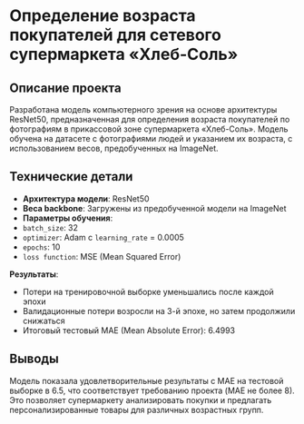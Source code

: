 # Определение возраста покупателей для сетевого супермаркета «Хлеб-Соль»

## Описание проекта

Разработана модель компьютерного зрения на основе архитектуры ResNet50, предназначенная для определения возраста покупателей по фотографиям в прикассовой зоне супермаркета «Хлеб-Соль». Модель обучена на датасете с фотографиями людей и указанием их возраста, с использованием весов, предобученных на ImageNet.

## Технические детали
- **Архитектура модели**: ResNet50
- **Веса backbone**: Загружены из предобученной модели на ImageNet
- **Параметры обучения**:
- `batch_size`: 32
- `optimizer`: Adam с `learning_rate` = 0.0005
- `epochs`: 10
- `loss function`: MSE (Mean Squared Error)

**Результаты**:
- Потери на тренировочной выборке уменьшались после каждой эпохи
- Валидационные потери возросли на 3-й эпохе, но затем продолжили снижаться
- Итоговый тестовый MAE (Mean Absolute Error): 6.4993

## Выводы

Модель показала удовлетворительные результаты с MAE на тестовой выборке в 6.5, что соответствует требованию проекта (MAE не более 8). Это позволяет супермаркету анализировать покупки и предлагать персонализированные товары для различных возрастных групп. 

